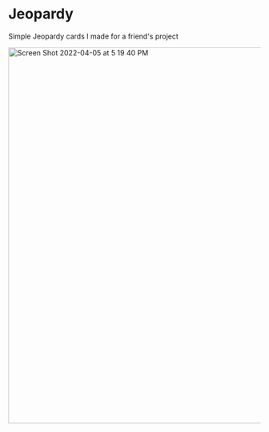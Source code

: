 # Jeopardy
Simple Jeopardy cards I made for a friend's project




<img width="749" alt="Screen Shot 2022-04-05 at 5 19 40 PM" src="https://user-images.githubusercontent.com/22629607/161871610-0d6a7a11-290f-48cc-8f0f-495c6deaa694.png">
